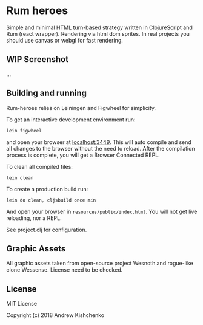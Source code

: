 # Rum heroes

Simple and minimal HTML turn-based strategy written in ClojureScript and Rum (react wrapper). Rendering via html dom sprites. In real projects you should use canvas or webgl for fast rendering.

## WIP Screenshot
...

## Building and running

Rum-heroes relies on Leiningen and Figwheel for simplicity.

To get an interactive development environment run:

    lein figwheel

and open your browser at [localhost:3449](http://localhost:3449/).
This will auto compile and send all changes to the browser without the
need to reload. After the compilation process is complete, you will
get a Browser Connected REPL.

To clean all compiled files:

    lein clean

To create a production build run:

    lein do clean, cljsbuild once min

And open your browser in `resources/public/index.html`. You will not
get live reloading, nor a REPL.

See project.clj for configuration.

## Graphic Assets

All graphic assets taken from open-source project Wesnoth and rogue-like clone Wessense.
License need to be checked.

## License

MIT License

Copyright (c) 2018 Andrew Kishchenko